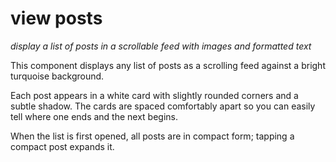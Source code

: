 # view posts
*display a list of posts in a scrollable feed with images and formatted text*

This component displays any list of posts as a scrolling feed against a bright turquoise background.

Each post appears in a white card with slightly rounded corners and a subtle shadow. The cards are spaced comfortably apart so you can easily tell where one ends and the next begins.

When the list is first opened, all posts are in compact form; tapping a compact post expands it.